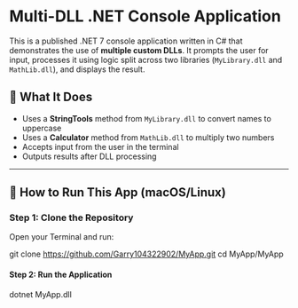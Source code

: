 # Multi-DLL .NET Console Application

This is a published .NET 7 console application written in C# that demonstrates the use of **multiple custom DLLs**. It prompts the user for input, processes it using logic split across two libraries (`MyLibrary.dll` and `MathLib.dll`), and displays the result.

## 🧪 What It Does

- Uses a **StringTools** method from `MyLibrary.dll` to convert names to uppercase
- Uses a **Calculator** method from `MathLib.dll` to multiply two numbers
- Accepts input from the user in the terminal
- Outputs results after DLL processing

---

## 🚀 How to Run This App (macOS/Linux)

### Step 1: Clone the Repository

Open your Terminal and run:

git clone https://github.com/Garry104322902/MyApp.git
cd MyApp/MyApp

#### Step 2: Run the Application

dotnet MyApp.dll


